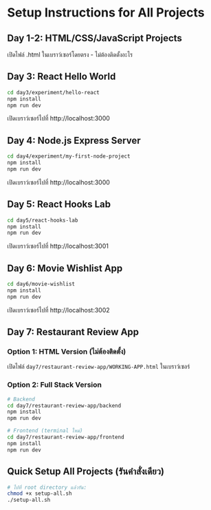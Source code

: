 # Setup Instructions for All Projects

## Day 1-2: HTML/CSS/JavaScript Projects
เปิดไฟล์ .html ในเบราว์เซอร์โดยตรง - ไม่ต้องติดตั้งอะไร

## Day 3: React Hello World
```bash
cd day3/experiment/hello-react
npm install
npm run dev
```
เปิดเบราว์เซอร์ไปที่ http://localhost:3000

## Day 4: Node.js Express Server
```bash
cd day4/experiment/my-first-node-project
npm install
npm run dev
```
เปิดเบราว์เซอร์ไปที่ http://localhost:3000

## Day 5: React Hooks Lab
```bash
cd day5/react-hooks-lab
npm install
npm run dev
```
เปิดเบราว์เซอร์ไปที่ http://localhost:3001

## Day 6: Movie Wishlist App
```bash
cd day6/movie-wishlist
npm install
npm run dev
```
เปิดเบราว์เซอร์ไปที่ http://localhost:3002

## Day 7: Restaurant Review App
### Option 1: HTML Version (ไม่ต้องติดตั้ง)
เปิดไฟล์ `day7/restaurant-review-app/WORKING-APP.html` ในเบราว์เซอร์

### Option 2: Full Stack Version
```bash
# Backend
cd day7/restaurant-review-app/backend
npm install
npm run dev

# Frontend (terminal ใหม่)
cd day7/restaurant-review-app/frontend
npm install
npm run dev
```

## Quick Setup All Projects (รันคำสั่งเดียว)
```bash
# ไปที่ root directory แล้วรัน:
chmod +x setup-all.sh
./setup-all.sh
```